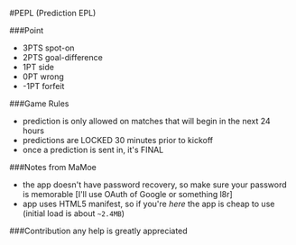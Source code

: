 #PEPL (Prediction EPL)

###Point
- 3PTS spot-on
- 2PTS goal-difference
- 1PT side
- 0PT wrong
- -1PT forfeit

###Game Rules
- prediction is only allowed on matches that will begin in the next 24 hours
- predictions are LOCKED 30 minutes prior to kickoff
- once a prediction is sent in, it's FINAL

###Notes from MaMoe
- the app doesn't have password recovery, so make sure your password is memorable [I'll use OAuth of Google or something l8r]
- app uses HTML5 manifest, so if you're *here* the app is cheap to use (initial load is about `~2.4MB`)

###Contribution
any help is greatly appreciated

